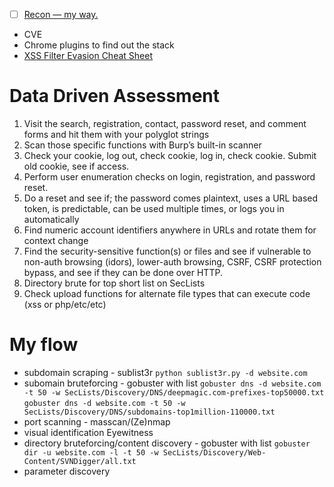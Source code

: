 - [ ] [Recon — my way.](https://medium.com/@ehsahil/recon-my-way-82b7e5f62e21)

- CVE
- Chrome plugins to find out the stack
- [XSS Filter Evasion Cheat Sheet](https://www.owasp.org/index.php/XSS_Filter_Evasion_Cheat_Sheet)


# Data Driven Assessment

1. Visit the search, registration, contact, password reset, and comment forms and hit them with your polyglot strings
2. Scan those specific functions with Burp’s built-in scanner
3. Check your cookie, log out, check cookie, log in, check cookie. Submit old cookie, see if access.
4. Perform user enumeration checks on login, registration, and password reset.
5. Do a reset and see if; the password comes plaintext, uses a URL based token, is predictable, can be used multiple times, or logs you in automatically
6. Find numeric account identifiers anywhere in URLs and rotate them for context change
7. Find the security-sensitive function(s) or files and see if vulnerable to non-auth browsing (idors), lower-auth browsing, CSRF, CSRF protection bypass, and see if they can be done over HTTP.
8. Directory brute for top short list on SecLists
9. Check upload functions for alternate file types that can execute code (xss or php/etc/etc)

# My flow
- subdomain scraping - sublist3r
  ```python sublist3r.py -d website.com```
- subomain bruteforcing - gobuster with list
  ```gobuster dns -d website.com -t 50 -w SecLists/Discovery/DNS/deepmagic.com-prefixes-top50000.txt```
  ```gobuster dns -d website.com -t 50 -w SecLists/Discovery/DNS/subdomains-top1million-110000.txt```
- port scanning - masscan/(Ze)nmap
- visual identification
  Eyewitness
- directory bruteforcing/content discovery - gobuster with list
  ```gobuster dir -u website.com -l -t 50 -w SecLists/Discovery/Web-Content/SVNDigger/all.txt```
- parameter discovery
